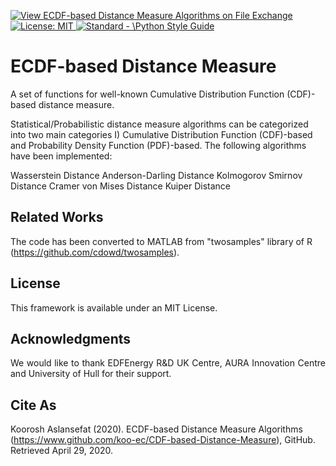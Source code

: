 [![View ECDF-based Distance Measure Algorithms  on File Exchange](https://www.mathworks.com/matlabcentral/images/matlab-file-exchange.svg)](https://uk.mathworks.com/matlabcentral/fileexchange/75282-ecdf-based-distance-measure-algorithms)
 <a href="https://opensource.org/licenses/MIT"><img src="https://img.shields.io/badge/License-MIT-yellow.svg" alt="License: MIT">
  <a href="https://standardjs.com"><img src="https://img.shields.io/badge/code_style-standard-brightgreen.svg" alt="Standard - \Python Style Guide"></a>

# ECDF-based Distance Measure
A set of functions for well-known Cumulative Distribution Function (CDF)-based distance measure.

Statistical/Probabilistic distance measure algorithms can be categorized into two main categories I) Cumulative Distribution Function (CDF)-based and Probability Density Function (PDF)-based. The following algorithms have been implemented:

Wasserstein Distance
Anderson-Darling Distance
Kolmogorov Smirnov Distance
Cramer von Mises Distance
Kuiper Distance

## Related Works
The code has been converted to MATLAB from "twosamples" library of R (https://github.com/cdowd/twosamples).

## License
This framework is available under an MIT License.

## Acknowledgments
<p align="justify">We  would  like  to  thank  EDFEnergy R&D UK Centre, AURA Innovation Centre and University of Hull for their support.</p>

## Cite As
Koorosh Aslansefat (2020). ECDF-based Distance Measure Algorithms (https://www.github.com/koo-ec/CDF-based-Distance-Measure), GitHub. Retrieved April 29, 2020.
